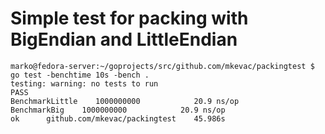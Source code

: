 Simple test for packing with BigEndian and LittleEndian
=======================================================

```
marko@fedora-server:~/goprojects/src/github.com/mkevac/packingtest $ go test -benchtime 10s -bench .
testing: warning: no tests to run
PASS
BenchmarkLittle    1000000000            20.9 ns/op
BenchmarkBig    1000000000            20.9 ns/op
ok      github.com/mkevac/packingtest    45.986s
```

